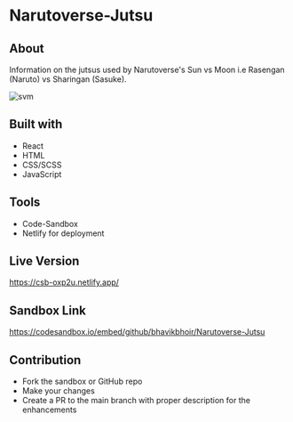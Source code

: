 # Narutoverse-Jutsu

## About 

Information on the jutsus used by Narutoverse's Sun vs Moon i.e Rasengan (Naruto) vs Sharingan (Sasuke).

![svm](https://user-images.githubusercontent.com/43330221/121462388-24767900-c976-11eb-99e8-302063e5a028.png)

## Built with

* React
* HTML
* CSS/SCSS
* JavaScript

## Tools

* Code-Sandbox
* Netlify for deployment

## Live Version

https://csb-oxp2u.netlify.app/

## Sandbox Link

https://codesandbox.io/embed/github/bhavikbhoir/Narutoverse-Jutsu 
   
## Contribution

* Fork the sandbox or GitHub repo
* Make your changes
* Create a PR to the main branch with proper description for the enhancements
